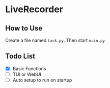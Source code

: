 # LiveRecorder

## How to Use

Create a file named `task.py`. Then start `main.py`

## Todo List

-   [x] Basic Functions
-   [ ] TUI or WebUI
-   [ ] Auto setup to run on startup
